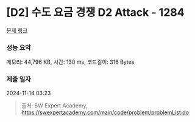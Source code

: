 # [D2] 수도 요금 경쟁 D2 Attack - 1284 

[문제 링크](https://swexpertacademy.com/main/code/problem/problemDetail.do?contestProbId=AV189xUaI8UCFAZN) 

### 성능 요약

메모리: 44,796 KB, 시간: 130 ms, 코드길이: 316 Bytes

### 제출 일자

2024-11-14 03:23



> 출처: SW Expert Academy, https://swexpertacademy.com/main/code/problem/problemList.do